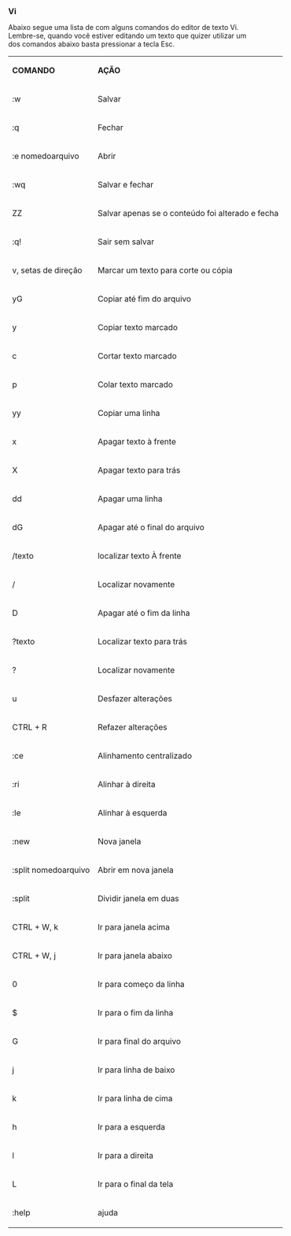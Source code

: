 <html>
	<head>
		<title></title>
	</head>
	<body>
		<div style="text-align: left;">
			<p>
				<span style="font-size:16px;"><strong>Vi</strong></span></p>
			<p>
				Abaixo segue uma lista de com alguns comandos do editor de texto Vi.<br />
				Lembre-se, quando voc&ecirc; estiver editando um texto que quizer utilizar um dos comandos abaixo basta pressionar a tecla Esc.</p>
			<table align="center" border="0" cellpadding="0" style="width:630px;" width="473">
				<tbody>
					<tr>
						<td>
							<p>
								<strong>COMANDO</strong></p>
						</td>
						<td>
							<p>
								<strong>A&Ccedil;&Atilde;O</strong></p>
						</td>
					</tr>
					<tr>
						<td>
							<p>
								:w</p>
						</td>
						<td>
							<p>
								Salvar</p>
						</td>
					</tr>
					<tr>
						<td>
							<p>
								:q</p>
						</td>
						<td>
							<p>
								Fechar</p>
						</td>
					</tr>
					<tr>
						<td>
							<p>
								:e nomedoarquivo</p>
						</td>
						<td>
							<p>
								Abrir</p>
						</td>
					</tr>
					<tr>
						<td>
							<p>
								:wq</p>
						</td>
						<td>
							<p>
								Salvar e fechar</p>
						</td>
					</tr>
					<tr>
						<td>
							<p>
								ZZ</p>
						</td>
						<td>
							<p>
								Salvar apenas se o conte&uacute;do foi alterado e fecha</p>
						</td>
					</tr>
					<tr>
						<td>
							<p>
								:q!</p>
						</td>
						<td>
							<p>
								Sair sem salvar</p>
						</td>
					</tr>
					<tr>
						<td>
							<p>
								v, setas de dire&ccedil;&atilde;o</p>
						</td>
						<td>
							<p>
								Marcar um texto para corte ou c&oacute;pia</p>
						</td>
					</tr>
					<tr>
						<td>
							<p>
								yG</p>
						</td>
						<td>
							<p>
								Copiar at&eacute; fim do arquivo</p>
						</td>
					</tr>
					<tr>
						<td>
							<p>
								y</p>
						</td>
						<td>
							<p>
								Copiar texto marcado</p>
						</td>
					</tr>
					<tr>
						<td>
							<p>
								c</p>
						</td>
						<td>
							<p>
								Cortar texto marcado</p>
						</td>
					</tr>
					<tr>
						<td>
							<p>
								p</p>
						</td>
						<td>
							<p>
								Colar texto marcado</p>
						</td>
					</tr>
					<tr>
						<td>
							<p>
								yy</p>
						</td>
						<td>
							<p>
								Copiar uma linha</p>
						</td>
					</tr>
					<tr>
						<td>
							<p>
								x</p>
						</td>
						<td>
							<p>
								Apagar texto &agrave; frente</p>
						</td>
					</tr>
					<tr>
						<td>
							<p>
								X</p>
						</td>
						<td>
							<p>
								Apagar texto para tr&aacute;s</p>
						</td>
					</tr>
					<tr>
						<td>
							<p>
								dd</p>
						</td>
						<td>
							<p>
								Apagar uma linha</p>
						</td>
					</tr>
					<tr>
						<td>
							<p>
								dG</p>
						</td>
						<td>
							<p>
								Apagar at&eacute; o final do arquivo</p>
						</td>
					</tr>
					<tr>
						<td>
							<p>
								/texto</p>
						</td>
						<td>
							<p>
								localizar texto &Agrave; frente</p>
						</td>
					</tr>
					<tr>
						<td>
							<p>
								/</p>
						</td>
						<td>
							<p>
								Localizar novamente</p>
						</td>
					</tr>
					<tr>
						<td>
							<p>
								D</p>
						</td>
						<td>
							<p>
								Apagar at&eacute; o fim da linha</p>
						</td>
					</tr>
					<tr>
						<td>
							<p>
								?texto</p>
						</td>
						<td>
							<p>
								Localizar texto para tr&aacute;s</p>
						</td>
					</tr>
					<tr>
						<td>
							<p>
								?</p>
						</td>
						<td>
							<p>
								Localizar novamente</p>
						</td>
					</tr>
					<tr>
						<td>
							<p>
								u</p>
						</td>
						<td>
							<p>
								Desfazer altera&ccedil;&otilde;es</p>
						</td>
					</tr>
					<tr>
						<td>
							<p>
								CTRL + R</p>
						</td>
						<td>
							<p>
								Refazer altera&ccedil;&otilde;es</p>
						</td>
					</tr>
					<tr>
						<td>
							<p>
								:ce</p>
						</td>
						<td>
							<p>
								Alinhamento centralizado</p>
						</td>
					</tr>
					<tr>
						<td>
							<p>
								:ri</p>
						</td>
						<td>
							<p>
								Alinhar &agrave; direita</p>
						</td>
					</tr>
					<tr>
						<td>
							<p>
								:le</p>
						</td>
						<td>
							<p>
								Alinhar &agrave; esquerda</p>
						</td>
					</tr>
					<tr>
						<td>
							<p>
								:new</p>
						</td>
						<td>
							<p>
								Nova janela</p>
						</td>
					</tr>
					<tr>
						<td>
							<p>
								:split nomedoarquivo</p>
						</td>
						<td>
							<p>
								Abrir em nova janela</p>
						</td>
					</tr>
					<tr>
						<td>
							<p>
								:split</p>
						</td>
						<td>
							<p>
								Dividir janela em duas</p>
						</td>
					</tr>
					<tr>
						<td>
							<p>
								CTRL + W, k</p>
						</td>
						<td>
							<p>
								Ir para janela acima</p>
						</td>
					</tr>
					<tr>
						<td>
							<p>
								CTRL + W, j</p>
						</td>
						<td>
							<p>
								Ir para janela abaixo</p>
						</td>
					</tr>
					<tr>
						<td>
							<p>
								0</p>
						</td>
						<td>
							<p>
								Ir para come&ccedil;o da linha</p>
						</td>
					</tr>
					<tr>
						<td>
							<p>
								$</p>
						</td>
						<td>
							<p>
								Ir para o fim da linha</p>
						</td>
					</tr>
					<tr>
						<td>
							<p>
								G</p>
						</td>
						<td>
							<p>
								Ir para final do arquivo</p>
						</td>
					</tr>
					<tr>
						<td>
							<p>
								j</p>
						</td>
						<td>
							<p>
								Ir para linha de baixo</p>
						</td>
					</tr>
					<tr>
						<td>
							<p>
								k</p>
						</td>
						<td>
							<p>
								Ir para linha de cima</p>
						</td>
					</tr>
					<tr>
						<td>
							<p>
								h</p>
						</td>
						<td>
							<p>
								Ir para a esquerda</p>
						</td>
					</tr>
					<tr>
						<td>
							<p>
								l</p>
						</td>
						<td>
							<p>
								Ir para a direita</p>
						</td>
					</tr>
					<tr>
						<td>
							<p>
								L</p>
						</td>
						<td>
							<p>
								Ir para o final da tela</p>
						</td>
					</tr>
					<tr>
						<td>
							<p>
								:help</p>
						</td>
						<td>
							<p>
								ajuda</p>
						</td>
					</tr>
				</tbody>
			</table>
		</div>
		<p>
			&nbsp;</p>
	</body>
</html>
